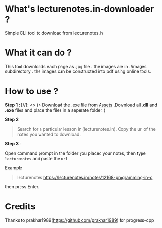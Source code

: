 # What's lecturenotes.in-downloader ?
Simple CLI tool to download from lecturenotes.in

# What it can do ?
This tool downloads each page as .jpg file . 
the images are in ./images subdirectory . the images can be constructed into pdf using online tools.

# How to use ?
**Step 1 :**
[//]: <> (> Download the .exe file from [Assets](https://github.com/Nithin005/lecturenotes.in-downloader/releases "Download Executable") .Download all **.dll**  and **.exe** files and place the files in a seperate folder. )

**Step 2 :**

>Search for a particular lesson in  (lecturenotes.in). Copy the url of the notes you wanted to download.

**Step 3 :**

Open command prompt in the folder you placed your notes, then type `lecturenotes` and paste the `url`

Example

>lecturenotes https://lecturenotes.in/notes/12168-programming-in-c

then press Enter.

# Credits
Thanks to prakhar1989(https://github.com/prakhar1989) for progress-cpp
